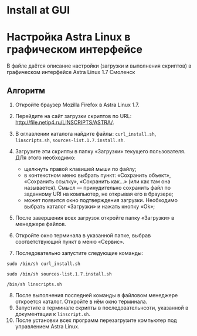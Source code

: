 # Install at GUI

# Настройка Astra Linux в графическом интерфейсе

В файле даётся описание настройки (загрузки и выполнения скриптов) в графическом интерфейсе Astra Linux 1.7 Смоленск

## Алгоритм

1. Откройте браузер Mozilla Firefox в Astra Linux 1.7.
2. Перейдите на сайт загрузки скриптов по URL: <http://file.netip4.ru/LINSCRIPTS/ASTRA/>.
3. В оглавлении каталога найдите файлы: `curl_install.sh`, `linscripts.sh`, `sources-list.1.7.install.sh`.
4. Загрузите эти скрипты в папку «Загрузки» текущего пользователя. ДЛя этого необходимо:
    
    - щелкнуть правой клавишей мыши по файлу;
    - в контекстном меню выбрать пункт: «Сохранить объект», «Сохранить ссылку», «Сохранить как...» (или как там она называется). Смысл — принудительно сохранить файл по заданному URI на компьютер, не открывая его в браузере;
    - может появится окно подтверждения загрузки. Необходимо выбрать каталог «Загрузки» и нажать кнопку «Ok»;
    
5. После завершения всех загрузок откройте папку «Загрузки» в менеджере файлов.
6. Откройте окно терминала в указанной папке, выбрав соответствующий пункт в меню «Сервис».
7. Последовательно запустите следующие команды:

```
sudo /bin/sh curl_install.sh
```

```
sudo /bin/sh sources-list.1.7.install.sh
```

```
/bin/sh linscripts.sh
```

8. После выполнения последней команды в файловом менеджере откроется каталог. Откройте в нём окно терминала.
9. Запустите в терминале скрипты в последовательнсоти, указанной в документации к `linscript.sh`.
10. После установки всех программ перезагрузите компьютер под управлением Astra Linux.

